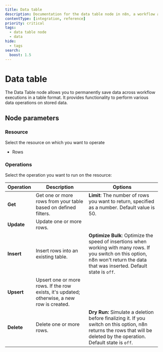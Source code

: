 ```yaml
---
title: Data table
description: Documentation for the data table node in n8n, a workflow automation platform. Includes guidance on usage, and links to examples.
contentType: [integration, reference]
priority: critical
tags:
  - data table node
  - data
hide:
  - tags
search:
  boost: 1.5
---
```


# Data table

The Data Table node allows you to permanently save data across workflow executions in a table format. It provides functionality to perform various data operations on stored data.

## Node parameters

### Resource

Select the resource on which you want to operate

- Rows

### Operations

Select the operation you want to run on the resource:

| Operation | Description | Options |
|---|---|---|
| **Get** | Get one or more rows from your table based on defined filters. | **Limit**: The number of rows you want to return, specified as a number. Default value is 50. |
| **Update** | Update one or more rows. | |
| **Insert** | Insert rows into an existing table. | **Optimize Bulk**: Optimize the speed of insertions when working with many rows. If you switch on this option, n8n won't return the data that was inserted. Default state is `off`. |
| **Upsert** | Upsert one or more rows. If the row exists, it's updated; otherwise, a new row is created. | |
| **Delete** | Delete one or more rows. | **Dry Run:** Simulate a deletion before finalizing it. If you switch on this option, n8n returns the rows that will be deleted by the operation. Default state is `off`. |
